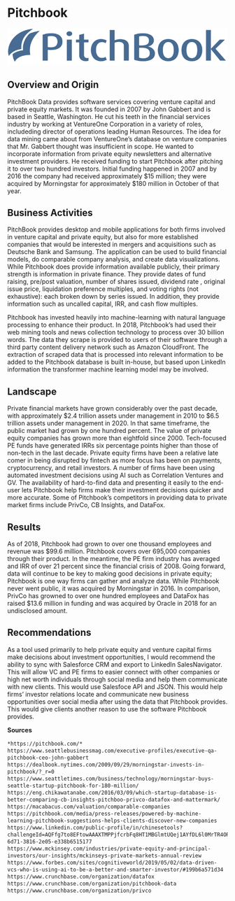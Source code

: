 # Pitchbook

![Screenshot](./logo_blue_big.png)

## Overview and Origin

PitchBook Data provides software services covering venture capital and private equity markets. It was founded in 2007 by John Gabbert and is based in Seattle, Washington. He cut his teeth in the financial services industry by working at VentureOne Corporation in a variety of roles, includeding director of operations leading Human Resources. The idea for data mining came about from VentureOne’s database on venture companies that Mr. Gabbert thought was insufficient in scope. He wanted to incorporate information from private equity newsletters and alternative investment providers. He received funding to start Pitchbook after pitching it to over two hundred investors. Initial funding happened in 2007 and by 2016 the company had received approximately $15 million; they were acquired by Morningstar for approximately $180 million in October of that year.

## Business Activities

PitchBook provides desktop and mobile applications for both firms involved in venture capital and private equity, but also for more established companies that would be interested in mergers and acquisitions such as Deutsche Bank and Samsung. The application can be used to build financial models, do comparable company analysis, and create data visualizations. While Pitchbook does provide information available publicly, their primary strength is information in private finance. They provide dates of fund raising, pre/post valuation, number of shares issued, dividend rate , original issue price, liquidation preference multiples, and voting rights (not exhaustive): each broken down by series issued. In addition, they provide information such as uncalled capital, IRR, and cash flow multiples. 

Pitchbook has invested heavily into machine-learning with natural language processing to enhance their product. In 2018, Pitchbook’s had used their web mining tools and news collection technology to process over 30 billion words. The data they scrape is provided to users of their software through a third party content delivery network such as Amazon CloudFront. The extraction of scraped data that is processed into relevant information to be added to the Pitchbook database is built in-house, but based upon LinkedIn information the transformer machine learning model may be involved.

## Landscape

Private financial markets have grown considerably over the past decade, with approximately $2.4 trillion assets under management in 2010 to $6.5 trillion assets under management in 2020. In that same timeframe, the public market had grown by one hundred percent. The value of private equity companies has grown more than eightfold since 2000. Tech-focused PE funds have generated IRRs six percentage points higher than those of non-tech in the last decade. Private equity firms have been a relative late comer in being disrupted by fintech as more focus has been on payments, cryptocurrency, and retail investors. A number of firms have been using automated investment decisions using AI such as Correlation Ventures and GV. The availability of hard-to-find data and presenting it easily to the end-user lets Pitchbook help firms make their investment decisions quicker and more accurate. Some of Pitchbook’s competitors in providing data to private market firms include PrivCo, CB Insights, and DataFox.

## Results

As of 2018, Pitchbook had grown to over one thousand employees and revenue was $99.6 million. Pitchbook covers over 695,000 companies through their product. In the meantime, the PE firm industry has averaged and IRR of over 21 percent since the financial crisis of 2008. Going forward, data will continue to be key to making good decisions in private equity; Pitchbook is one way firms can gather and analyze data. While Pitchbook never went public, it was acquired by Morningstar in 2016. In comparison, PrivCo has growned to over one hundred employees and DataFox has raised $13.6 million in funding and was acquired by Oracle in 2018 for an undisclosed amount.

## Recommendations

As a tool used primarily to help private equity and venture capital firms make decisions about investment opportunities, I would recommend the ability to sync with Salesforce CRM and export to LinkedIn SalesNavigator. This will allow VC and PE firms to easier connect with other companies or high net worth individuals through social media and help them communicate with new clients. This would use Salesfoce API and JSON. This would help firms’ investor relations locate and communicate new business opportunities over social media after using the data that Pitchbook provides. This would give clients another reason to use the software Pitchbook provides.

**Sources**
```
*https://pitchbook.com/*
https://www.seattlebusinessmag.com/executive-profiles/executive-qa-pitchbook-ceo-john-gabbert
https://dealbook.nytimes.com/2009/09/29/morningstar-invests-in-pitchbook/?_r=0
https://www.seattletimes.com/business/technology/morningstar-buys-seattle-startup-pitchbook-for-180-million/
https://eng.chikawatanabe.com/2016/03/09/which-startup-database-is-better-comparing-cb-insights-pitchboo-privco-datafox-and-mattermark/
https://macabacus.com/valuation/comparable-companies
https://pitchbook.com/media/press-releases/powered-by-machine-learning-pitchbook-suggestions-helps-clients-discover-new-companies
https://www.linkedin.com/public-profile/in/chinesetools?challengeId=AQFfg7to8EFtowAAAXTMPPjfcrbFq8HT1MBGlmtUQej1AYfDL6l0MrTR4ORNeiMjMRIMLQUqqv7Fq_R3AWcvauKkSY7vh0tcNQ&submissionId=06b10a4d-6d71-3816-2e05-e338b6515177
https://www.mckinsey.com/industries/private-equity-and-principal-investors/our-insights/mckinseys-private-markets-annual-review
https://www.forbes.com/sites/cognitiveworld/2019/05/02/data-driven-vcs-who-is-using-ai-to-be-a-better-and-smarter-investor/#199b6a571d34
https://www.crunchbase.com/organization/datafox
https://www.crunchbase.com/organization/pitchbook-data
https://www.crunchbase.com/organization/privco
```
